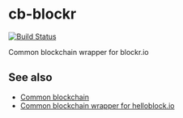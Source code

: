 cb-blockr
=========

[![Build Status](https://travis-ci.org/weilu/cb-blockr.png?branch=master)](https://travis-ci.org/weilu/cb-blockr)

Common blockchain wrapper for blockr.io

## See also

- [Common blockchain](https://github.com/dcousens/common-blockchain)
- [Common blockchain wrapper for helloblock.io](https://github.com/dcousens/cb-helloblock)

